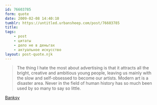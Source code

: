 ```yaml
---
id: 76603785
form: quote
date: 2009-02-08 14:40:10
tumblr: https://untitled.urbansheep.com/post/76603785
title: 
tags:
    - post
    - цитаты
    - дело не в деньгах
    - актуальное искусство
layout: post-quote.njk
---
```


<blockquote>
The thing I hate the most about advertising is that it attracts all the bright, creative and ambitious young people, leaving us mainly with the slow and self-obsessed to become our artists. Modern art is a disaster area. Never in the field of human history has so much been used by so many to say so little.
</blockquote>

<a href="http://ffffound.com/image/13c5dc9b5664730d3bac3646a62d6e3ffe20dc5d?c=1550288">Banksy</a>
